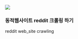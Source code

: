 ![](https://github.com/AsellaS2/reddit_crawling/assets/69001369/f1393bf3-b835-42f7-8433-b98d76faa41a)

### 동적웹사이트 reddit 크롤링 하기
reddit web_site crawling 
